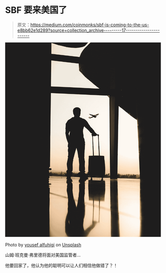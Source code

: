 # SBF 要来美国了

> 原文：<https://medium.com/coinmonks/sbf-is-coming-to-the-us-e8bb62e1d289?source=collection_archive---------17----------------------->

![](img/9fd0bad011de6494e39b2c4eb9c32394.png)

Photo by [yousef alfuhigi](https://unsplash.com/es/@yousefalfuhigi?utm_source=medium&utm_medium=referral) on [Unsplash](https://unsplash.com?utm_source=medium&utm_medium=referral)

山姆·班克曼·弗里德将面对美国监管者…

他要回家了，他认为他的聪明可以让人们相信他做错了？！